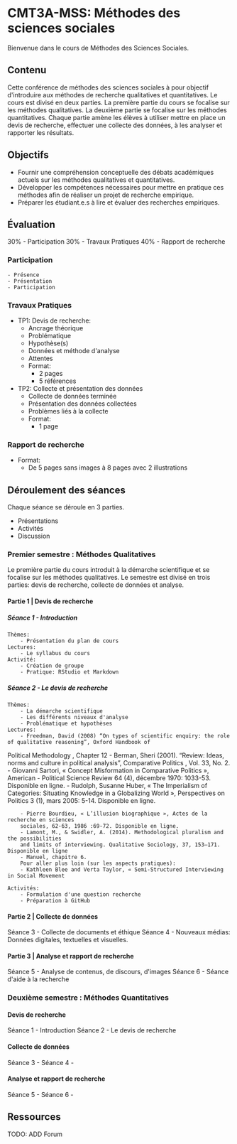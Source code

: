 # CMT3A-MSS: Méthodes des sciences sociales
Bienvenue dans le cours de Méthodes des Sciences Sociales.

## Contenu
Cette conférence de méthodes des sciences sociales à pour objectif d'introduire aux méthodes de recherche qualitatives et quantitatives. Le cours est divisé en deux parties. La première partie du cours se focalise sur les méthodes qualitatives. La deuxième partie se focalise sur les méthodes quantitatives. Chaque partie amène les élèves à utiliser mettre en place un devis de recherche, effectuer une collecte des données, à les analyser et rapporter les résultats.

## Objectifs
- Fournir une compréhension conceptuelle des débats académiques actuels sur les méthodes qualitatives et quantitatives.
- Développer les compétences nécessaires pour mettre en pratique ces méthodes afin de réaliser un projet de recherche empirique.
- Préparer les étudiant.e.s à lire et évaluer des recherches empiriques.

## Évaluation
30% - Participation
30% - Travaux Pratiques
40% - Rapport de recherche

### Participation
    - Présence
    - Présentation
    - Participation

### Travaux Pratiques
- TP1: Devis de recherche:
    - Ancrage théorique
    - Problématique
    - Hypothèse(s)
    - Données et méthode d'analyse
    - Attentes
    - Format:
        - 2 pages
        - 5 références
- TP2: Collecte et présentation des données
    - Collecte de données terminée
    - Présentation des données collectées
    - Problèmes liés à la collecte
    - Format:
        - 1 page

### Rapport de recherche
- Format:
    - De 5 pages sans images à 8 pages avec 2 illustrations

## Déroulement des séances
Chaque séance se déroule en 3 parties.
- Présentations
- Activités
- Discussion

### Premier semestre : Méthodes Qualitatives
Le première partie du cours introduit à la démarche scientifique et se focalise sur les méthodes qualitatives. Le semestre est divisé en trois parties: devis de recherche, collecte de données et analyse.

#### Partie 1 | Devis de recherche
##### Séance 1 - Introduction
    Thèmes:
        - Présentation du plan de cours
    Lectures:
        - Le syllabus du cours
    Activité:
        - Création de groupe
        - Pratique: RStudio et Markdown

##### Séance 2 - Le devis de recherche
    Thèmes:
        - La démarche scientifique
        - Les différents niveaux d'analyse
        - Problématique et hypothèses
    Lectures:
        - Freedman, David (2008) “On types of scientific enquiry: the role of qualitative reasoning”, Oxford Handbook of
Political Methodology , Chapter 12
        - Berman, Sheri (2001). “Review: Ideas, norms and culture in political analysis”, Comparative Politics , Vol. 33, No. 2.
        - Giovanni Sartori, « Concept Misformation in Comparative Politics », American
        - Political Science Review 64 (4), décembre 1970: 1033-53. Disponible en ligne.
        - Rudolph, Susanne Huber, « The Imperialism of Categories: Situating Knowledge in a Globalizing World », Perspectives on Politics 3 (1), mars 2005: 5-14. Disponible en ligne.

        - Pierre Bourdieu, « L’illusion biographique », Actes de la recherche en sciences
        sociales, 62-63, 1986 :69-72. Disponible en ligne.
        - Lamont, M., & Swidler, A. (2014). Methodological pluralism and the possibilities
        and limits of interviewing. Qualitative Sociology, 37, 153–171. Disponible en ligne
        - Manuel, chapitre 6.
        Pour aller plus loin (sur les aspects pratiques):
        - Kathleen Blee and Verta Taylor, « Semi-Structured Interviewing in Social Movement

    Activités:
        - Formulation d'une question recherche
        - Préparation à GitHub

#### Partie 2 | Collecte de données
Séance 3 - Collecte de documents et éthique
Séance 4 - Nouveaux médias: Données digitales, textuelles et visuelles.

#### Partie 3 | Analyse et rapport de recherche
Séance 5 - Analyse de contenus, de discours, d'images
Séance 6 - Séance d'aide à la recherche

### Deuxième semestre : Méthodes Quantitatives

#### Devis de recherche
Séance 1 - Introduction
Séance 2 - Le devis de recherche

#### Collecte de données
Séance 3 -
Séance 4 -

#### Analyse et rapport de recherche
Séance 5 -
Séance 6 -

## Ressources
TODO: ADD Forum

